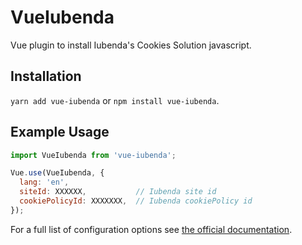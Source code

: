 # VueIubenda
Vue plugin to install Iubenda's Cookies Solution javascript.

## Installation
`yarn add vue-iubenda` or `npm install vue-iubenda`.

## Example Usage
```javascript
import VueIubenda from 'vue-iubenda';

Vue.use(VueIubenda, {
  lang: 'en',
  siteId: XXXXXX,           // Iubenda site id
  cookiePolicyId: XXXXXXX,  // Iubenda cookiePolicy id
});
```

For a full list of configuration options see [the official documentation](https://www.iubenda.com/en/help/1205-banner-and-prior-consent-setup-and-customization#configexample).